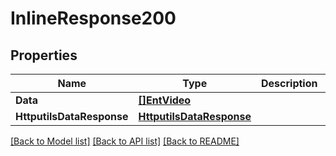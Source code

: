 # InlineResponse200

## Properties

Name | Type | Description | Notes
------------ | ------------- | ------------- | -------------
**Data** | [**[]EntVideo**](ent.Video.md) |  | [optional] 
**HttputilsDataResponse** | [**HttputilsDataResponse**](httputils.DataResponse.md) |  | [optional] 

[[Back to Model list]](../README.md#documentation-for-models) [[Back to API list]](../README.md#documentation-for-api-endpoints) [[Back to README]](../README.md)


